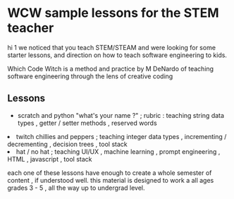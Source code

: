 <h1>WCW sample lessons for the STEM teacher</h1>
<p>hi 1 we noticed that you teach STEM/STEAM and were looking for some starter lessons, and direction on how to teach software engineering to kids.</p>
<p>Which Code Witch is a method and practice by M DeNardo of teaching software engineering through the lens of creative coding</p>
<h2>Lessons</h2>
<ul><li>scratch and python "what's your name ?" ; rubric : teaching string data types , getter / setter methods , reserved words </li></ul>
<li>twitch chillies and peppers ; teaching integer data types , incrementing / decrementing , decision trees , tool stack</li>
<li>hat / no hat ; teaching UI/UX , machine learning , prompt engineering , HTML , javascript , tool stack</li>
<p>each one of these lessons have enough to create a whole semester of content , if understood well. this material is designed to work a all ages grades 3 - 5 , all the way up to undergrad level.</p>

